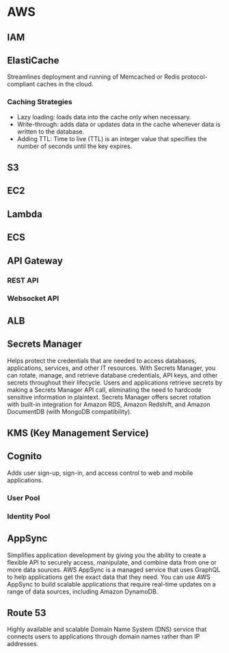 # AWS

## IAM

## ElastiCache

Streamlines deployment and running of Memcached or Redis protocol-compliant caches in the cloud.

### Caching Strategies

- Lazy loading: loads data into the cache only when necessary.
- Write-through: adds data or updates data in the cache whenever data is written to the database.
- Adding TTL: Time to live (TTL) is an integer value that specifies the number of seconds until the key expires.

## S3

## EC2

## Lambda

## ECS

## API Gateway

### REST API

### Websocket API

## ALB

## Secrets Manager

Helps protect the credentials that are needed to access databases, applications,
services, and other IT resources. With Secrets Manager, you can rotate, manage, and retrieve database
credentials, API keys, and other secrets throughout their lifecycle. Users and applications retrieve secrets by
making a Secrets Manager API call, eliminating the need to hardcode sensitive information in plaintext. Secrets
Manager offers secret rotation with built-in integration for Amazon RDS, Amazon Redshift, and Amazon
DocumentDB (with MongoDB compatibility).

## KMS (Key Management Service)

## Cognito

Adds user sign-up, sign-in, and access control to web and mobile applications.

### User Pool

### Identity Pool

## AppSync

Simplifies application development by giving you the ability to create a flexible API to
securely access, manipulate, and combine data from one or more data sources. AWS AppSync is a managed
service that uses GraphQL to help applications get the exact data that they need. You can use AWS AppSync to
build scalable applications that require real-time updates on a range of data sources, including Amazon
DynamoDB.

## Route 53

Highly available and scalable Domain Name System (DNS) service that connects users to applications through domain names rather than IP addresses.
